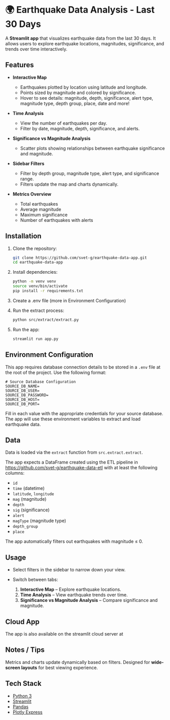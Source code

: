 # 🌍 Earthquake Data Analysis - Last 30 Days

A **Streamlit app** that visualizes earthquake data from the last 30 days. It allows users to explore earthquake locations, magnitudes, significance, and trends over time interactively.

## Features

* **Interactive Map**

  * Earthquakes plotted by location using latitude and longitude.
  * Points sized by magnitude and colored by significance.
  * Hover to see details: magnitude, depth, significance, alert type, magnitude type, depth group, place, date and more!

* **Time Analysis**

  * View the number of earthquakes per day.
  * Filter by date, magnitude, depth, significance, and alerts.

* **Significance vs Magnitude Analysis**

  * Scatter plots showing relationships between earthquake significance and magnitude.

* **Sidebar Filters**

  * Filter by depth group, magnitude type, alert type, and significance range.
  * Filters update the map and charts dynamically.

* **Metrics Overview**

  * Total earthquakes
  * Average magnitude
  * Maximum significance
  * Number of earthquakes with alerts

## Installation

1. Clone the repository:

   ```bash
   git clone https://github.com/svet-g/earthquake-data-app.git
   cd earthquake-data-app
   ```

2. Install dependencies:

   ```bash
   python -m venv venv
   source venv/bin/activate
   pip install -r requirements.txt
   ```

3. Create a .env file (more in Environment Configuration)

4. Run the extract process:

   ```bash
   python src/extract/extract.py
   ```

5. Run the app:

   ```bash
   streamlit run app.py
   ```

## Environment Configuration

This app requires database connection details to be stored in a `.env` file at the root of the project. Use the following format:

```env
# Source Database Configuration
SOURCE_DB_NAME=
SOURCE_DB_USER=
SOURCE_DB_PASSWORD=
SOURCE_DB_HOST=
SOURCE_DB_PORT=
```

Fill in each value with the appropriate credentials for your source database.
The app will use these environment variables to extract and load earthquake data.

## Data

Data is loaded via the `extract` function from `src.extract.extract`.

The app expects a DataFrame created using the ETL pipeline in https://github.com/svet-g/earthquake-data-etl with at least the following columns:

  * `id`
  * `time` (datetime)
  * `latitude`, `longitude`
  * `mag` (magnitude)
  * `depth`
  * `sig` (significance)
  * `alert`
  * `magType` (magnitude type)
  * `depth_group`
  * `place`

The app automatically filters out earthquakes with magnitude ≤ 0.

## Usage

* Select filters in the sidebar to narrow down your view.
* Switch between tabs:

  1. **Interactive Map** – Explore earthquake locations.
  2. **Time Analysis** – View earthquake trends over time.
  3. **Significance vs Magnitude Analysis** – Compare significance and magnitude.

## Cloud App

The app is also available on the streamlit cloud server at 

## Notes / Tips

Metrics and charts update dynamically based on filters.
Designed for **wide-screen layouts** for best viewing experience.

## Tech Stack

* [Python 3](https://www.python.org/)
* [Streamlit](https://streamlit.io/)
* [Pandas](https://pandas.pydata.org/)
* [Plotly Express](https://plotly.com/python/plotly-express/)